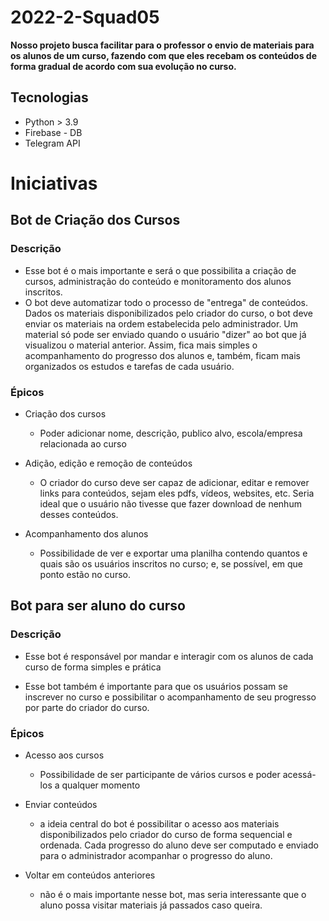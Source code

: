 # 2022-2-Squad05

**Nosso projeto busca facilitar para o professor o envio de materiais para os alunos de um curso, fazendo com que eles recebam os conteúdos de forma gradual de acordo com sua evolução no curso.**

## Tecnologias

* Python > 3.9
* Firebase - DB
* Telegram API


# Iniciativas

## Bot de Criação dos Cursos

### Descrição

* Esse bot é o mais importante e será o que possibilita a criação de cursos, administração do conteúdo e monitoramento dos alunos inscritos.
* O bot deve automatizar todo o processo de "entrega" de conteúdos. Dados os materiais disponibilizados pelo criador do curso, o bot deve enviar os materiais na ordem estabelecida pelo administrador. Um material só pode ser enviado quando o usuário "dizer" ao bot que já visualizou o material anterior. Assim, fica mais simples o acompanhamento do progresso dos alunos e, também, ficam mais organizados os estudos e tarefas de cada usuário.

### Épicos

* Criação dos cursos

    * Poder adicionar nome, descrição, publico alvo, escola/empresa relacionada ao curso

* Adição, edição e remoção de conteúdos

    * O criador do curso deve ser capaz de adicionar, editar e remover links para conteúdos, sejam eles pdfs, vídeos, websites, etc. Seria ideal que o usuário não tivesse que fazer download de nenhum desses conteúdos.

* Acompanhamento dos alunos

    * Possibilidade de ver e exportar uma planilha contendo quantos e quais são os usuários inscritos no curso; e, se possível, em que ponto estão no curso.

## Bot para ser aluno do curso

### Descrição

* Esse bot é responsável por mandar e interagir com os alunos de cada curso de forma simples e prática

* Esse bot também é importante para que os usuários possam se inscrever no curso e possibilitar o acompanhamento de seu progresso por parte do criador do curso.

### Épicos

* Acesso aos cursos

    * Possibilidade de ser participante de vários cursos e poder acessá-los a qualquer momento

* Enviar conteúdos

    * a ideia central do bot é possibilitar o acesso aos materiais disponibilizados pelo criador do curso de forma sequencial e ordenada. Cada progresso do aluno deve ser computado e enviado para o administrador acompanhar o progresso do aluno.

* Voltar em conteúdos anteriores

    * não é o mais importante nesse bot, mas seria interessante que o aluno possa visitar materiais já passados caso queira.